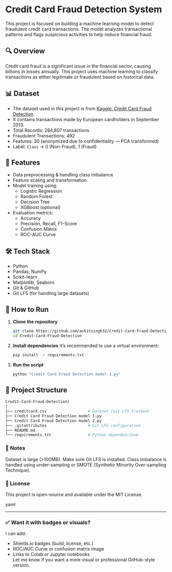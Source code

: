 # Credit Card Fraud Detection System

This project is focused on building a machine learning model to detect fraudulent credit card transactions. The model analyzes transactional patterns and flags suspicious activities to help reduce financial fraud.

## 🔍 Overview

Credit card fraud is a significant issue in the financial sector, causing billions in losses annually. This project uses machine learning to classify transactions as either legitimate or fraudulent based on historical data.

## 📊 Dataset

- The dataset used in this project is from [Kaggle: Credit Card Fraud Detection](https://www.kaggle.com/datasets/mlg-ulb/creditcardfraud).
- It contains transactions made by European cardholders in September 2013.
- Total Records: 284,807 transactions  
- Fraudulent Transactions: 492  
- Features: 30 (anonymized due to confidentiality — PCA transformed)  
- Label: `Class` → 0 (Non-Fraud), 1 (Fraud)

## 🧠 Features

- Data preprocessing & handling class imbalance
- Feature scaling and transformation
- Model training using:
  - Logistic Regression
  - Random Forest
  - Decision Tree
  - XGBoost (optional)
- Evaluation metrics:
  - Accuracy
  - Precision, Recall, F1-Score
  - Confusion Matrix
  - ROC-AUC Curve

## 🛠️ Tech Stack

- Python
- Pandas, NumPy
- Scikit-learn
- Matplotlib, Seaborn
- Git & GitHub
- Git LFS (for handling large datasets)

## 🚀 How to Run

1. **Clone the repository**  
   ```bash
   git clone https://github.com/ankitsingh32/Credit-Card-Fraud-Detection.git
   cd Credit-Card-Fraud-Detection
2. **Install dependencies**
   It’s recommended to use a virtual environment:
   ```bash
   pip install -r requirements.txt
3. **Run the script**
   ```bash
   python "Credit Card Fraud Detection model 1.py"

## 📁 Project Structure
```bash
Credit-Card-Fraud-Detection/
│
├── creditcard.csv                  # Dataset (Git LFS tracked)
├── Credit Card Fraud Detection model 1.py
├── Credit Card Fraud Detection model 2.py
├── .gitattributes                  # Git LFS configuration
├── README.md
└── requirements.txt                # Python dependencies#
```
### 📌 Notes
Dataset is large (>100MB). Make sure Git LFS is installed.
Class imbalance is handled using under-sampling or SMOTE (Synthetic Minority Over-sampling Technique).

### 📄 License
This project is open-source and available under the MIT License.

yaml


---

### ✅ Want it with badges or visuals?

I can add:
- Shields.io badges (build, license, etc.)
- ROC/AUC Curve or confusion matrix image
- Links to Colab or Jupyter notebooks  
Let me know if you want a more visual or professional GitHub-style version.
